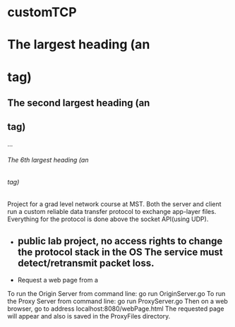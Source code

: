 customTCP
=========

# The largest heading (an <h1> tag)
## The second largest heading (an <h2> tag)
…
###### The 6th largest heading (an <h6> tag)


Project for a grad level network course at MST.
Both the server and client run a custom reliable data transfer protocol to exchange app-layer files.
Everything for the protocol is done above the socket API(using UDP).
- public lab project, no access rights to change the protocol stack in the OS
The service must detect/retransmit packet loss.
    -


- Request a web page from a 



To run the Origin Server from command line: go run OriginServer.go
To run the Proxy Server from command line: go run ProxyServer.go
Then on a web browser, go to address localhost:8080/webPage.html
The requested page will appear and also is saved in the ProxyFiles directory.
